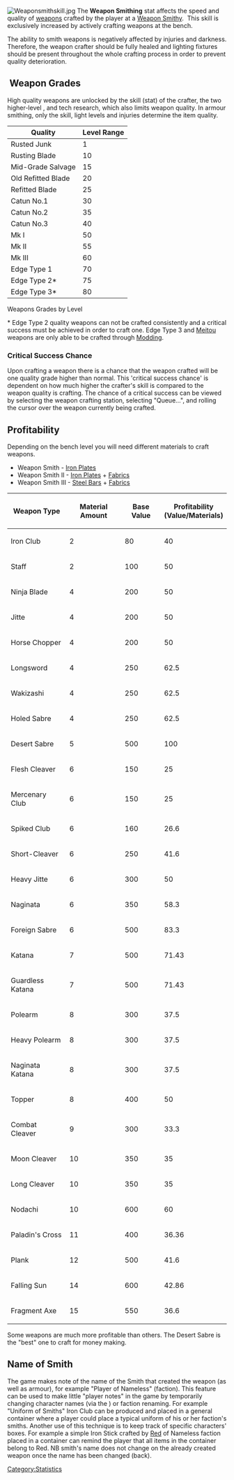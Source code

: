 ![](Weaponsmithskill.jpg "Weaponsmithskill.jpg") The **Weapon Smithing**
stat affects the speed and quality of [weapons](Weapons.md "wikilink")
crafted by the player at a [Weapon Smithy](Weapon_Smithy.md "wikilink").
 This skill is exclusively increased by actively crafting weapons at the
bench.

The ability to smith weapons is negatively affected by injuries and
darkness. Therefore, the weapon crafter should be fully healed and
lighting fixtures should be present throughout the whole crafting
process in order to prevent quality deterioration.

##  Weapon Grades

High quality weapons are unlocked by the skill (stat) of the crafter,
the two higher-level [](Weapon_Smithing_Bench.md), and tech research, which
also limits weapon quality. In armour smithing, only the [](Armour_Smith.md) skill, light levels and injuries
determine the item quality.

| Quality            | Level Range |
|--------------------|-------------|
| Rusted Junk        | 1           |
| Rusting Blade      | 10          |
| Mid-Grade Salvage  | 15          |
| Old Refitted Blade | 20          |
| Refitted Blade     | 25          |
| Catun No.1         | 30          |
| Catun No.2         | 35          |
| Catun No.3         | 40          |
| Mk I               | 50          |
| Mk II              | 55          |
| Mk III             | 60          |
| Edge Type 1        | 70          |
| Edge Type 2\*      | 75          |
| Edge Type 3\*      | 80          |

Weapons Grades by Level

\* Edge Type 2 quality weapons can not be crafted consistently and a
critical success must be achieved in order to craft one. Edge Type 3 and
[Meitou](Meitou.md "wikilink") weapons are only able to be crafted through
[Modding](:Category:Modding "wikilink").

### Critical Success Chance

Upon crafting a weapon there is a chance that the weapon crafted will be
one quality grade higher than normal. This 'critical success chance' is
dependent on how much higher the crafter's skill is compared to the
weapon quality is crafting. The chance of a critical success can be
viewed by selecting the weapon crafting station, selecting "Queue...",
and rolling the cursor over the weapon currently being crafted.

## Profitability

Depending on the bench level you will need different materials to craft
weapons.

- Weapon Smith - [Iron Plates](Iron_Plate.md "wikilink")
- Weapon Smith II - [Iron Plates](Iron_Plate.md "wikilink") +
  [Fabrics](Fabrics.md "wikilink")
- Weapon Smith III - [Steel Bars](Steel_Bars.md "wikilink") +
  [Fabrics](Fabrics.md "wikilink")

<table>
<thead>
<tr class="header">
<th><p>Weapon Type</p></th>
<th><p>Material Amount</p></th>
<th><p>Base Value</p></th>
<th><p>Profitability<br />
(Value/Materials)</p></th>
</tr>
</thead>
<tbody>
<tr class="odd">
<td><p>Iron Club</p></td>
<td><p>2</p></td>
<td><p>80</p></td>
<td><p>40</p></td>
</tr>
<tr class="even">
<td><p>Staff</p></td>
<td><p>2</p></td>
<td><p>100</p></td>
<td><p>50</p></td>
</tr>
<tr class="odd">
<td><p>Ninja Blade</p></td>
<td><p>4</p></td>
<td><p>200</p></td>
<td><p>50</p></td>
</tr>
<tr class="even">
<td><p>Jitte</p></td>
<td><p>4</p></td>
<td><p>200</p></td>
<td><p>50</p></td>
</tr>
<tr class="odd">
<td><p>Horse Chopper</p></td>
<td><p>4</p></td>
<td><p>200</p></td>
<td><p>50</p></td>
</tr>
<tr class="even">
<td><p>Longsword</p></td>
<td><p>4</p></td>
<td><p>250</p></td>
<td><p>62.5</p></td>
</tr>
<tr class="odd">
<td><p>Wakizashi</p></td>
<td><p>4</p></td>
<td><p>250</p></td>
<td><p>62.5</p></td>
</tr>
<tr class="even">
<td><p>Holed Sabre</p></td>
<td><p>4</p></td>
<td><p>250</p></td>
<td><p>62.5</p></td>
</tr>
<tr class="odd">
<td><p>Desert Sabre</p></td>
<td><p>5</p></td>
<td><p>500</p></td>
<td><p>100</p></td>
</tr>
<tr class="even">
<td><p>Flesh Cleaver</p></td>
<td><p>6</p></td>
<td><p>150</p></td>
<td><p>25</p></td>
</tr>
<tr class="odd">
<td><p>Mercenary Club</p></td>
<td><p>6</p></td>
<td><p>150</p></td>
<td><p>25</p></td>
</tr>
<tr class="even">
<td><p>Spiked Club</p></td>
<td><p>6</p></td>
<td><p>160</p></td>
<td><p>26.6</p></td>
</tr>
<tr class="odd">
<td><p>Short-Cleaver</p></td>
<td><p>6</p></td>
<td><p>250</p></td>
<td><p>41.6</p></td>
</tr>
<tr class="even">
<td><p>Heavy Jitte</p></td>
<td><p>6</p></td>
<td><p>300</p></td>
<td><p>50</p></td>
</tr>
<tr class="odd">
<td><p>Naginata</p></td>
<td><p>6</p></td>
<td><p>350</p></td>
<td><p>58.3</p></td>
</tr>
<tr class="even">
<td><p>Foreign Sabre</p></td>
<td><p>6</p></td>
<td><p>500</p></td>
<td><p>83.3</p></td>
</tr>
<tr class="odd">
<td><p>Katana</p></td>
<td><p>7</p></td>
<td><p>500</p></td>
<td><p>71.43</p></td>
</tr>
<tr class="even">
<td><p>Guardless Katana</p></td>
<td><p>7</p></td>
<td><p>500</p></td>
<td><p>71.43</p></td>
</tr>
<tr class="odd">
<td><p>Polearm</p></td>
<td><p>8</p></td>
<td><p>300</p></td>
<td><p>37.5</p></td>
</tr>
<tr class="even">
<td><p>Heavy Polearm</p></td>
<td><p>8</p></td>
<td><p>300</p></td>
<td><p>37.5</p></td>
</tr>
<tr class="odd">
<td><p>Naginata Katana</p></td>
<td><p>8</p></td>
<td><p>300</p></td>
<td><p>37.5</p></td>
</tr>
<tr class="even">
<td><p>Topper</p></td>
<td><p>8</p></td>
<td><p>400</p></td>
<td><p>50</p></td>
</tr>
<tr class="odd">
<td><p>Combat Cleaver</p></td>
<td><p>9</p></td>
<td><p>300</p></td>
<td><p>33.3</p></td>
</tr>
<tr class="even">
<td><p>Moon Cleaver</p></td>
<td><p>10</p></td>
<td><p>350</p></td>
<td><p>35</p></td>
</tr>
<tr class="odd">
<td><p>Long Cleaver</p></td>
<td><p>10</p></td>
<td><p>350</p></td>
<td><p>35</p></td>
</tr>
<tr class="even">
<td><p>Nodachi</p></td>
<td><p>10</p></td>
<td><p>600</p></td>
<td><p>60</p></td>
</tr>
<tr class="odd">
<td><p>Paladin's Cross</p></td>
<td><p>11</p></td>
<td><p>400</p></td>
<td><p>36.36</p></td>
</tr>
<tr class="even">
<td><p>Plank</p></td>
<td><p>12</p></td>
<td><p>500</p></td>
<td><p>41.6</p></td>
</tr>
<tr class="odd">
<td><p>Falling Sun</p></td>
<td><p>14</p></td>
<td><p>600</p></td>
<td><p>42.86</p></td>
</tr>
<tr class="even">
<td><p>Fragment Axe</p></td>
<td><p>15</p></td>
<td><p>550</p></td>
<td><p>36.6</p></td>
</tr>
</tbody>
</table>

Some weapons are much more profitable than others. The Desert Sabre is
the "best" one to craft for money making.

## Name of Smith

The game makes note of the name of the Smith that created the weapon (as
well as armour), for example "Player of Nameless" (faction). This
feature can be used to make little "player notes" in the game by
temporarily changing character names (via the [](Plastic_Surgeon.md) ) or faction renaming. For example
"Uniform of Smiths" Iron Club can be produced and placed in a general
container where a player could place a typical uniform of his or her
faction's smiths. Another use of this technique is to keep track of
specific characters' boxes. For example a simple Iron Stick crafted by
[Red](Red.md "wikilink") of Nameless faction placed in a container can
remind the player that all items in the container belong to Red. NB
smith's name does not change on the already created weapon once the name
has been changed (back).

[Category:Statistics](Category:Statistics "wikilink")